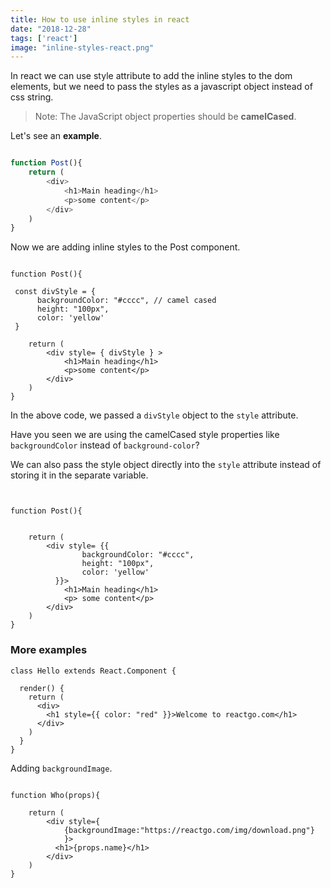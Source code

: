 ```yaml
---
title: How to use inline styles in react
date: "2018-12-28"
tags: ['react']
image: "inline-styles-react.png"
---
```


In react we can use style attribute to add the inline styles to the dom elements, but we need to pass the styles as a javascript object instead of  css string.


>Note: The JavaScript object properties should be __camelCased__.


Let's see an __example__.

```js

function Post(){
    return (
        <div>
            <h1>Main heading</h1>
            <p>some content</p>
        </div>
    )
}

```
Now we are adding inline styles to the Post component.

```js{10}

function Post(){

 const divStyle = {
      backgroundColor: "#cccc", // camel cased
      height: "100px",
      color: 'yellow'
 }

    return (
        <div style= { divStyle } >
            <h1>Main heading</h1>
            <p>some content</p>
        </div>
    )
}

```

In the above code, we passed a `divStyle` object to the `style` attribute.

Have you seen we are using the camelCased style properties like `backgroundColor` instead of `background-color`?

We can also pass the style object directly into the `style` attribute instead of storing it
in the separate variable.

```js{5-9}


function Post(){


    return (
        <div style= {{
                backgroundColor: "#cccc",
                height: "100px",
                color: 'yellow'
          }}>
            <h1>Main heading</h1>
            <p> some content</p>
        </div>
    )
}

```


### More examples


```js{6}
class Hello extends React.Component {

  render() {
    return (
      <div>
        <h1 style={{ color: "red" }}>Welcome to reactgo.com</h1>
      </div>
    )
  }
}
```
Adding `backgroundImage`.

```js{5}

function Who(props){

    return (
        <div style={
            {backgroundImage:"https://reactgo.com/img/download.png"}
            }>
          <h1>{props.name}</h1>
        </div>
    )
}
```
